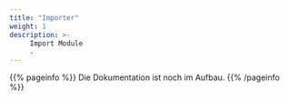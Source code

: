 ```yaml
---
title: "Importer"
weight: 1
description: >-
     Import Module
     .
---
```


{{% pageinfo %}}
Die Dokumentation ist noch im Aufbau.
{{% /pageinfo %}}
